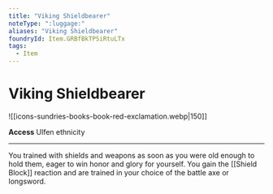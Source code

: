 ```yaml
---
title: "Viking Shieldbearer"
noteType: ":luggage:"
aliases: "Viking Shieldbearer"
foundryId: Item.GRBfBkTPSiRtuLTx
tags:
  - Item
---
```


# Viking Shieldbearer
![[icons-sundries-books-book-red-exclamation.webp|150]]

**Access** Ulfen ethnicity

* * *

You trained with shields and weapons as soon as you were old enough to hold them, eager to win honor and glory for yourself. You gain the [[Shield Block]] reaction and are trained in your choice of the battle axe or longsword.
